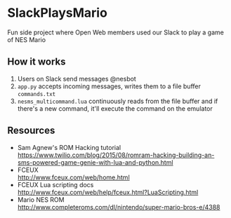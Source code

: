 # SlackPlaysMario
Fun side project where Open Web members used our Slack to play a game of NES Mario 

## How it works
1. Users on Slack send messages @nesbot
2. `app.py` accepts incoming messages, writes them to a file buffer `commands.txt`
3. `nesms_multicommand.lua` continuously reads from the file buffer and if there's a new command, it'll execute the command on the emulator

## Resources
- Sam Agnew's ROM Hacking tutorial <br>
https://www.twilio.com/blog/2015/08/romram-hacking-building-an-sms-powered-game-genie-with-lua-and-python.html
- FCEUX <br>
http://www.fceux.com/web/home.html
- FCEUX Lua scripting docs <br>
http://www.fceux.com/web/help/fceux.html?LuaScripting.html
- Mario NES ROM <br>
http://www.completeroms.com/dl/nintendo/super-mario-bros-e/4388
